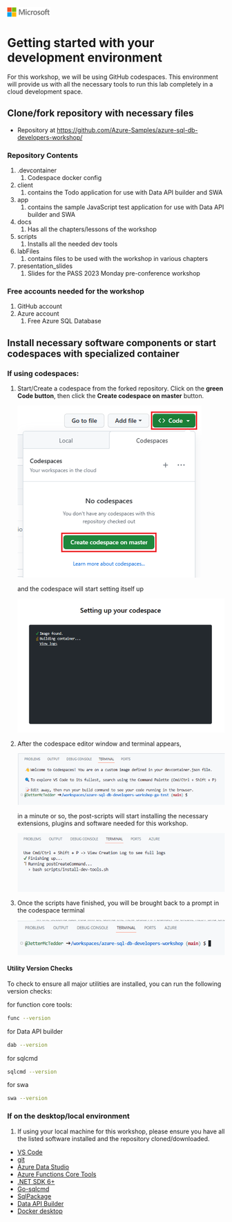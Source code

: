 ![A picture of the Microsoft Logo](./media/graphics/microsoftlogo.png)

# Getting started with your development environment

For this workshop, we will be using GitHub codespaces. This environment will provide us with all the necessary tools to run this lab completely in a cloud development space.

## Clone/fork repository with necessary files

* Repository at https://github.com/Azure-Samples/azure-sql-db-developers-workshop/

### Repository Contents

1. .devcontainer
    1. Codespace docker config
1. client
    1. contains the Todo application for use with Data API builder and SWA
1. app
    1. contains the sample JavaScript test application for use with Data API builder and SWA
1. docs
    1. Has all the chapters/lessons of the workshop
1. scripts
    1. Installs all the needed dev tools
1. labFiles
    1. contains files to be used with the workshop in various chapters
1. presentation_slides
    1. Slides for the PASS 2023 Monday pre-conference workshop

### Free accounts needed for the workshop

1. GitHub account
1. Azure account
    1. Free Azure SQL Database

## Install necessary software components or start codespaces with specialized container

### If using codespaces:

1. Start/Create a codespace from the forked repository. Click on the **green Code button**, then click the **Create codespace on master** button.

    ![A picture of clicking on the green Code button, then clicking the Create codespace on master button](./media/ch1/start1.png)

    and the codespace will start setting itself up

    ![A picture of the codespace setting up](./media/ch1/start2.png)

1. After the codespace editor window and terminal appears,  

    ![A picture of the codespace terminal on startup](./media/ch1/start2a.png)

    in a minute or so, the post-scripts will start installing the necessary extensions, plugins and software needed for this workshop.

    ![A picture of the post create scripts running](./media/ch1/start3.png)

1. Once the scripts have finished, you will be brought back to a prompt in the codespace terminal

    ![A picture of a prompt in the codespace terminal](./media/ch1/start4.png)

#### Utility Version Checks

To check to ensure all major utilities are installed, you can run the following version checks:

for function core tools:

```bash
func --version
```

for Data API builder

```bash
dab --version
```

for sqlcmd

```bash
sqlcmd --version
```

for swa

```bash
swa --version
```

### If on the desktop/local environment

1. If using your local machine for this workshop, please ensure you have all the listed software installed and the repository cloned/downloaded.

* [VS Code](https://code.visualstudio.com/)
* [git](https://git-scm.com/downloads)
* [Azure Data Studio](https://learn.microsoft.com/sql/azure-data-studio/download-azure-data-studio)
* [Azure Functions Core Tools](https://learn.microsoft.com/azure/azure-functions/functions-run-local?tabs=v4%2Cwindows%2Ccsharp%2Cportal%2Cbash#install-the-azure-functions-core-tools)
* [.NET SDK 6+](https://dotnet.microsoft.com/download/dotnet/7.0)
* [Go-sqlcmd](https://github.com/microsoft/go-sqlcmd)
* [SqlPackage](https://learn.microsoft.com/sql/tools/sqlpackage/sqlpackage-download)
* [Data API Builder](https://github.com/Azure/data-api-builder)
* [Docker desktop](https://www.docker.com/products/docker-desktop/)
